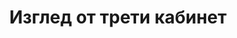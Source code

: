 ---
layout: /panorama.ect
project: '/web/projects/public/doctors-offices'
image: 'http://hub.acherno.com/svn/doctor/Site/Panorami/Dimov_Kabinet_03_Panorama_02_N.jpg'
title: 'Изглед от трети кабинет'
sitemap: false
---
